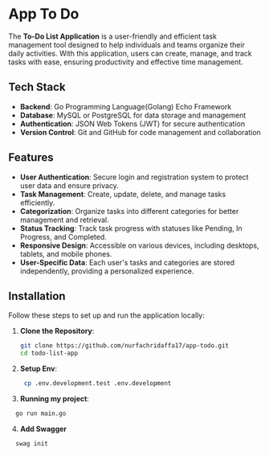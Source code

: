 
# App To Do

The **To-Do List Application** is a user-friendly and efficient task management tool designed to help individuals and teams organize their daily activities. With this application, users can create, manage, and track tasks with ease, ensuring productivity and effective time management.



## Tech Stack

- **Backend**: Go Programming Language(Golang) Echo Framework
- **Database**: MySQL or PostgreSQL for data storage and management
- **Authentication**: JSON Web Tokens (JWT) for secure authentication
- **Version Control**: Git and GitHub for code management and collaboration

## Features

- **User Authentication**: Secure login and registration system to protect user data and ensure privacy.
- **Task Management**: Create, update, delete, and manage tasks efficiently.
- **Categorization**: Organize tasks into different categories for better management and retrieval.
- **Status Tracking**: Track task progress with statuses like Pending, In Progress, and Completed.
- **Responsive Design**: Accessible on various devices, including desktops, tablets, and mobile phones.
- **User-Specific Data**: Each user's tasks and categories are stored independently, providing a personalized experience.

## Installation

Follow these steps to set up and run the application locally:

1. **Clone the Repository**:

   ```bash
   git clone https://github.com/nurfachridaffa17/app-todo.git
   cd todo-list-app
   ```
2. **Setup Env**:
   ```bash
    cp .env.development.test .env.development
   ```

3. **Running my project**:

```bash
  go run main.go
```

4. **Add Swagger**

```bash
  swag init
```
    